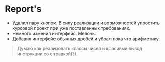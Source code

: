 # Report's

* Удалил пару кнопок. В силу реализации и возможностей упростить курсовой проект при уже поставленных требованиях.
* Немного изменил интерфейс. Мелочь.
* Добавил интерфейс обычных дробей и убрал пока что арифметику.
> Думаю как реализовать классы чисел и красивый вывод инструкции со справкой(?).
